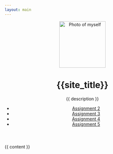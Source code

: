 ```yaml
---
layout: main
---
```


<header class="header">
  <img class="profile-pic" width="150" height="150" src="https://avatars.githubusercontent.com/u/4561733" alt="Photo of myself">
  <h1>{{site_title}}</h1>
  <p class="lead">{{ description }}</p>
  <ul class="nav-links list-unstyled">
  <li><a href="module-2/"><i class="devicon-javascript-plain" title="JavaScript"> </i>Assignment 2</a>
  </li>
  <li><a href="module-3/"><i class="devicon-python-plain" title="Python"> </i>Assignment 3</a>
  </li>
  <li><a href="module-4/"><i class="devicon-python-plain" title="Python"> </i>Assignment 4</a>
  </li>
  <li><a href="module-5/"><i class="devicon-python-plain" title="Python"> </i>Assignment 5</a>
  </li>
</ul>
</header>

{{ content }}